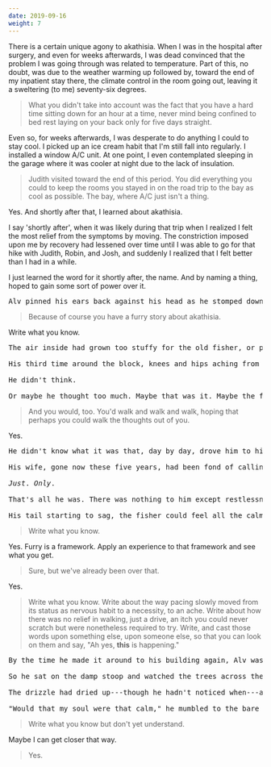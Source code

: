 ```yaml
---
date: 2019-09-16
weight: 7
---
```


There is a certain unique agony to akathisia. When I was in the hospital after surgery, and even for weeks afterwards, I was dead convinced that the problem I was going through was related to temperature. Part of this, no doubt, was due to the weather warming up followed by, toward the end of my inpatient stay there, the climate control in the room going out, leaving it a sweltering (to me) seventy-six degrees.

> What you didn't take into account was the fact that you have a hard time sitting down for an hour at a time, never mind being confined to bed rest laying on your back only for five days straight.

Even so, for weeks afterwards, I was desperate to do anything I could to stay cool. I picked up an ice cream habit that I'm still fall into regularly. I installed a window A/C unit. At one point, I even contemplated sleeping in the garage where it was cooler at night due to the lack of insulation.

> Judith visited toward the end of this period. You did everything you could to keep the rooms you stayed in on the road trip to the bay as cool as possible. The bay, where A/C just isn't a thing.

Yes. And shortly after that, I learned about akathisia.

I say 'shortly after', when it was likely during that trip when I realized I felt the most relief from the symptoms by moving. The constriction imposed upon me by recovery had lessened over time until I was able to go for that hike with Judith, Robin, and Josh, and suddenly I realized that I felt better than I had in a while.

I just learned the word for it shortly after, the name. And by naming a thing, hoped to gain some sort of power over it.

<pre class="verse">Alv pinned his ears back against his head as he stomped down the length of the block. His boots were too much for the drizzle that the weather offered, but it was that or his threadbare sneakers, and some tiny part of his mind had done the calculation without the rest of him knowing, and he'd tugged the heavy things on for the walk.</pre>

> Because of course you have a furry story about akathisia.

Write what you know.

<pre class="verse">The air inside had grown too stuffy for the old fisher, or perhaps his eyes had grown too tired of reading, or maybe it was something in his joints, a feeling of too much space that needed to be compressed down. The solution, no matter the problem, was to move.

His third time around the block, knees and hips aching from walking in work boots that were never meant for the task, and Alv still hadn't figured out what it was that kept driving him out of the house. He'd walk, day after day, until his tail drooped and his feet started dragging. Sometimes, like today, he'd circle the block. Some days he'd drive the mile to the supermarket and walk aimlessly up and down each aisle, eventually picking up a drink or a snack, just to make the trip worth it. Other days, he'd just pace in his building's parking lot.

He didn't think.

Or maybe he thought too much. Maybe that was it. Maybe the fisher's every step was taken to crush too many thoughts beneath the soles of his boots, pressing the life out of them through the sheer weight of his restlessness.</pre>

> And you would, too. You'd walk and walk and walk, hoping that perhaps you could walk the thoughts out of you.

Yes.

<pre class="verse">He didn't know what it was that, day by day, drove him to his feet, drove him to walk until he couldn't walk anymore. He just knew that if he didn't, that ache within him, that burning, that itch would continue to grow, and he'd start to feel like his heart was being extruded through his rib cage, like his fur was coming out in clumps, like he couldn't possibly breathe deep enough.

His wife, gone now these five years, had been fond of calling him a restless soul. He wasn't sure that he was capable of believing in a soul, nor that this increasingly restless state of being was confined to something so intangible. He was just restless.

<em>Just</em>. <em>Only</em>.

That's all he was. There was nothing to him except restlessness. After Naomi's death, he'd slowly become less and less of a person, until all that was left was the urge to move, the terror over being confined to one place for any length of time.

His tail starting to sag, the fisher could feel all the calm he'd accumulated through the walk start to ebb, the tide of anxiety creeping in from the edges, from his fur inwards. One last trip around the block, he figured, was all he could manage before resting again.</pre>

> Write what you know.

Yes. Furry is a framework. Apply an experience to that framework and see what you get.

> Sure, but we've already been over that.

Yes.

> Write what you know. Write about the way pacing slowly moved from its status as nervous habit to a necessity, to an ache. Write about how there was no relief in walking, just a drive, an itch you could never scratch but were nonetheless required to try. Write, and cast those words upon something else, upon someone else, so that you can look on them and say, "Ah yes, **this** is happening."

<pre class="verse">By the time he made it around to his building again, Alv was well and truly sore, knees and hips aching from the repetitive motion of stomping around the block. Still, he couldn't bring himself to head up to his apartment quite yet. The idea of being closed in such a space held negative appeal. Something about the thought of four walls was actively repulsive.

So he sat on the damp stoop and watched the trees across the street.

The drizzle had dried up---though he hadn't noticed when---and all that was left was the occasional <em>pat</em> of drop on leaf as some bit of water got too heavy and sought a new home closer to the ground. There was just that gentle sound. Despite the hour, the street was empty of traffic, as though the shoddy weather had chased everyone inside.

"Would that my soul were that calm," he mumbled to the bare street at last and levered himself up creakily, climbing the rest of the stairs to head inside.</pre>

> Write what you know but don't yet understand.

Maybe I can get closer that way.

> Yes.
